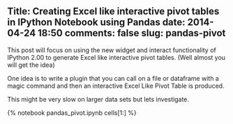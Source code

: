 Title: Creating Excel like interactive pivot tables in IPython Notebook using Pandas
date: 2014-04-24 18:50
comments: false
slug: pandas-pivot
---

<!-- PELICAN_BEGIN_SUMMARY -->
This post will focus on using the new widget and interact functionality of IPython 2.00 to generate Excel like interactive pivot tables. (Well almost you will get the idea)

One idea is to write a plugin that you can call on a file or dataframe with a magic command and then an interactive Excel Like Pivot Table is produced.

This might be very slow on larger data sets but lets investigate.

<!-- PELICAN_END_SUMMARY -->

{% notebook pandas_pivot.ipynb cells[1:] %}

